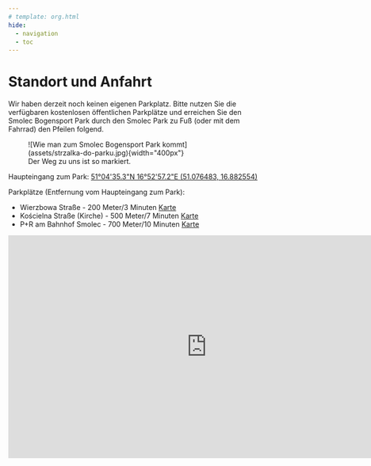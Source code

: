 ```yaml
---
# template: org.html
hide:
  - navigation
  - toc
---
```


# Standort und Anfahrt

Wir haben derzeit noch keinen eigenen Parkplatz. Bitte nutzen Sie die verfügbaren
kostenlosen öffentlichen Parkplätze und erreichen Sie den Smolec Bogensport Park durch den Smolec Park zu Fuß
(oder mit dem Fahrrad) den Pfeilen folgend.

<figure markdown="span">
  ![Wie man zum Smolec Bogensport Park kommt](assets/strzalka-do-parku.jpg){width="400px"}
  <figcaption>Der Weg zu uns ist so markiert.
    </figcaption>
</figure>

Haupteingang zum Park: <a href='https://maps.app.goo.gl/wwSaAzDFzV9dbLfX7'>51°04'35.3"N 16°52'57.2"E (51.076483, 16.882554)</a>

Parkplätze (Entfernung vom Haupteingang zum Park):

- Wierzbowa Straße - 200 Meter/3 Minuten [Karte](https://maps.app.goo.gl/JDBaXuuxYoitEi2U7)
- Kościelna Straße (Kirche) - 500 Meter/7 Minuten [Karte](https://maps.app.goo.gl/CpBQXUWpqHvMsCcb7)
- P+R am Bahnhof Smolec - 700 Meter/10 Minuten [Karte](https://maps.app.goo.gl/sPFy1LZ8RKDg1nyy7)

<center>
<iframe src="https://www.google.com/maps/embed?pb=!1m18!1m12!1m3!1d2985.573977145107!2d16.88348878552787!3d51.07649489890036!2m3!1f0!2f0!3f0!3m2!1i1024!2i768!4f13.1!3m3!1m2!1s0x470fc1003c8c3d37%3A0xd18599e12ab32d9e!2sSmolecki%20Park%20%C5%81uczniczy%20(w%20budowie)!5e0!3m2!1spl!2spl!4v1719954405368!5m2!1spl!2spl" width="800" height="450" style="border:0;" allowfullscreen="" loading="lazy" referrerpolicy="no-referrer-when-downgrade"></iframe>
</center>
